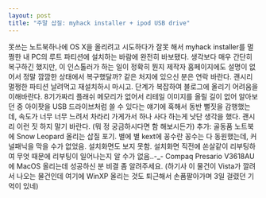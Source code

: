 ```yaml
---
layout: post
title: "주말 삽질: myhack installer + ipod USB drive"
---
```


못쓰는 노트북하나에 OS X을 올리려고 시도하다가 잘못 해서 myhack installer를 멀쩡한 내 PC의 루트 파티션에 설치하는 바람에 완전히 바보됐다.
생각보다 매우 간단히 복구하긴 했지만, 이 인스톨러가 하는 일이 정확히 뭔지 제작자 홈페이지에도 설명이 없어서 정말 깜깜한 상태에서 복구했달까? 같은 처지에 있으신 분은 연락 바란다. 괜시리 멀쩡한 파티션 날려먹고 재설치하시 마시고. 단계가 복잡하여 블로그에 올리기 어려움을 이해바란다.
8기가짜리 플래쉬 메모리가 없어서 리테일 이미지를 올릴 길이 없어 알아보던 중 아이팟을 USB 드라이브처럼 쓸 수 있다는 얘기에 혹해서 동반 뻘짓을 감행했는데, 속도가 너무 너무 느려서 차라리 가게가서 하나 사다 하는게 낫단 생각을 했다. 괜시리 이런 짓 하지 말기 바란다. (뭐 정 궁금하시다면 함 해보시든가)
추가:
골동품 노트북에 Snow Leopard 올리는 삽질 포기. 별에 별 kext에 꽁수란 꽁수는 다 동원했는데, 커널패닉을 막을 수가 없었음. 설치화면도 보지 못함. 설치화면 직전에 쏜살같이 리부팅하여 무엇 때문에 리부팅이 일어나는지 알 수가 없음..-_-
Compaq Presario V3618AU에 MacOS 올리는데 성공하신 분 비결 좀 알려주세요. (하기사 이 물건이 Vista가 깔려서 나오는 물건인데 여기에 WinXP 올리는 것도 퇴근해서 손품팔아가며 3일 걸렸던 기억이 있네)

